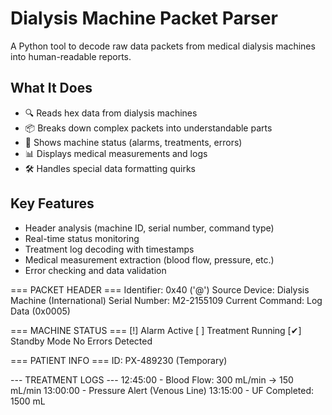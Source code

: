 # Dialysis Machine Packet Parser
A Python tool to decode raw data packets from medical dialysis machines into human-readable reports.

## What It Does

- 🔍 Reads hex data from dialysis machines
- 📦 Breaks down complex packets into understandable parts
- 🚨 Shows machine status (alarms, treatments, errors)
- 📊 Displays medical measurements and logs
- 🛠️ Handles special data formatting quirks

## Key Features

- Header analysis (machine ID, serial number, command type)
- Real-time status monitoring
- Treatment log decoding with timestamps
- Medical measurement extraction (blood flow, pressure, etc.)
- Error checking and data validation

=== PACKET HEADER ===
Identifier: 0x40 ('@')
Source Device: Dialysis Machine (International)
Serial Number: M2-2155109
Current Command: Log Data (0x0005)

=== MACHINE STATUS ===
[!] Alarm Active
[ ] Treatment Running
[✔] Standby Mode
No Errors Detected

=== PATIENT INFO ===
ID: PX-489230 (Temporary)

--- TREATMENT LOGS ---
12:45:00 - Blood Flow: 300 mL/min → 150 mL/min
13:00:00 - Pressure Alert (Venous Line)
13:15:00 - UF Completed: 1500 mL
